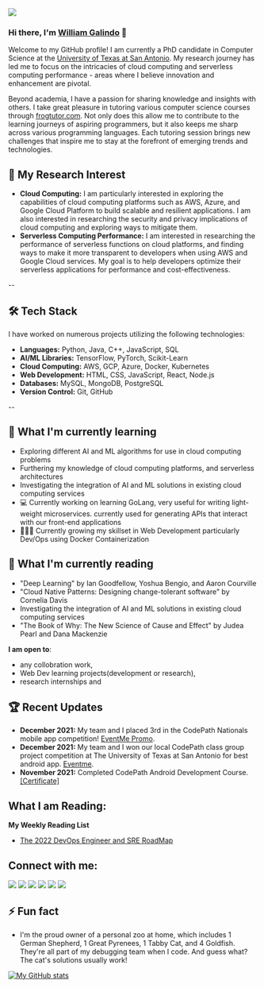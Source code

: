 <img src='githubgif2.gif' width=''/>

### Hi there, I'm [William Galindo](https://www.linkedin.com/in/william-g-51b01775/) 👋

Welcome to my GitHub profile! I am currently a PhD candidate in Computer Science at the [University of Texas at San Antonio](https://www.utsa.edu/). My research journey has led me to focus on the intricacies of cloud computing and serverless computing performance - areas where I believe innovation and enhancement are pivotal.

Beyond academia, I have a passion for sharing knowledge and insights with others. I take great pleasure in tutoring various computer science courses through [frogtutor.com](https://frogtutoring.com/tutor/TX/San_Antonio/111687). Not only does this allow me to contribute to the learning journeys of aspiring programmers, but it also keeps me sharp across various programming languages. Each tutoring session brings new challenges that inspire me to stay at the forefront of emerging trends and technologies.


## 🧠 My Research Interest

- **Cloud Computing:** I am particularly interested in exploring the capabilities of cloud computing platforms such as AWS, Azure, and Google Cloud Platform to build scalable and resilient applications. I am also interested in researching the security and privacy implications of cloud computing and exploring ways to mitigate them.
- **Serverless Computing Performance:** I am interested in researching the performance of serverless functions on cloud platforms, and finding ways to make it more transparent to developers when using AWS and Google Cloud services. My goal is to help developers optimize their serverless applications for performance and cost-effectiveness.

--

## 🛠️ Tech Stack

I have worked on numerous projects utilizing the following technologies:

- **Languages:** Python, Java, C++, JavaScript, SQL
- **AI/ML Libraries:** TensorFlow, PyTorch, Scikit-Learn
- **Cloud Computing:** AWS, GCP, Azure, Docker, Kubernetes
- **Web Development:** HTML, CSS, JavaScript, React, Node.js
- **Databases:** MySQL, MongoDB, PostgreSQL
- **Version Control:** Git, GitHub

--

## 🌱 What I'm currently learning 

- Exploring different AI and ML algorithms for use in cloud computing problems
- Furthering my knowledge of cloud computing platforms, and serverless architectures
- Investigating the integration of AI and ML solutions in existing cloud computing services
- 💻 Currently working on learning GoLang,  very useful for writing light-weight microservices. currently used for generating APIs that interact with our front-end applications 
- 👨🏽‍💻 Currently growing my skillset in Web Development particularly Dev/Ops using Docker Containerization 

## 📘 What I'm currently reading 

- "Deep Learning" by Ian Goodfellow, Yoshua Bengio, and Aaron Courville
- "Cloud Native Patterns: Designing change-tolerant software" by Cornelia Davis
- Investigating the integration of AI and ML solutions in existing cloud computing services
- "The Book of Why: The New Science of Cause and Effect" by Judea Pearl and Dana Mackenzie



 **I am open to**:

- any collobration work,
- Web Dev learning projects(development or research),
- research internships and


## 🏆 Recent Updates

- **December 2021:**  My team and I placed 3rd in the CodePath Nationals mobile app competition! [EventMe Promo](https://www.youtube.com/watch?v=BRp4Toejjyc).
- **December 2021:** My team and I won our local CodePath class group project competition at The University of Texas at San Antonio for best android app. [Eventme](https://www.youtube.com/watch?v=8XOlISfdpbU).
- **November 2021:** Completed CodePath Android Development Course. [[Certificate]](https://drive.google.com/file/d/1nBzoyH5kayQG9bjIhtI4hMQGSi-7kqim/view?usp=sharing)




## What I am Reading:

**My Weekly Reading List**
- [The 2022 DevOps Engineer and SRE RoadMap](https://medium.com/javarevisited/the-2018-devops-roadmap-31588d8670cb)


## Connect with me:

<p align = "center">

[<img src="https://img.shields.io/badge/kaggle-%2312100E.svg?&style=for-the-badge&logo=kaggle&logoColor=white&color=black" />]()
[<img src ="https://img.shields.io/badge/website-%23.svg?&style=for-the-badge&logo=www&logoColor=white%22&color=black">](https://wgalindo1453.github.io/)
[<img src="https://img.shields.io/badge/twitter-%231DA1F2.svg?&style=for-the-badge&logo=twitter&logoColor=white&color=black" />](https://twitter.com/Will1453) 
[<img src="https://img.shields.io/badge/linkedin-%2312100E.svg?&style=for-the-badge&logo=linkedin&logoColor=white&color=black" />](https://www.linkedin.com/in/william-g-51b01775/)
[<img src="https://img.shields.io/badge/medium-%2312100E.svg?&style=for-the-badge&logo=medium&logoColor=white&color=black" />](https://medium.com/me/stories/drafts)
[<img src="https://img.shields.io/badge/instagram-%2312100E.svg?&style=for-the-badge&logo=instagram&logoColor=white&color=black" />]()

</p>

## ⚡ Fun fact 

- I'm the proud owner of a personal zoo at home, which includes 1 German Shepherd, 1 Great Pyrenees, 1 Tabby Cat, and 4 Goldfish. They're all part of my debugging team when I code. And guess what? The cat's solutions usually work!



[![My GitHub stats](https://github-readme-stats.vercel.app/api?username=wgalindo1453)]()

<!--
**wgalindo1453/wgalindo1453** is a ✨ _special_ ✨ repository because its `README.md` (this file) appears on your GitHub profile.

Here are some ideas to get you started:

- 🔭 I’m currently working on ...
- 🌱 I’m currently learning ...
- 👯 I’m looking to collaborate on ...
- 🤔 I’m looking for help with ...
- 💬 Ask me about ...
- 📫 How to reach me: ...
- 😄 Pronouns: ...
- ⚡ Fun fact: ...
-->

